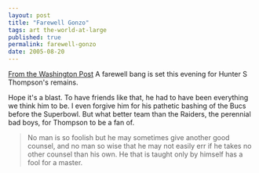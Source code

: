 ```yaml
---
layout: post
title: "Farewell Gonzo"
tags: art the-world-at-large
published: true
permalink: farewell-gonzo
date: 2005-08-20
---
```


<a href="http://www.washingtonpost.com/wp-dyn/content/article/2005/08/20/AR2005082000422.html">From the Washington Post</a>
A farewell bang is set this evening for Hunter S Thompson's remains.  

Hope it's a blast.  To have friends like that, he had to have been everything we think him to be.  I even forgive him for his pathetic bashing of the Bucs before the Superbowl.  But what better team than the Raiders, the perennial bad boys, for Thompson to be a fan of.

<blockquote>No man is so foolish but he may sometimes give another good counsel, and no man so wise that he may not easily err if he takes no other counsel than his own. He that is taught only by himself has a fool for a master.</blockquote>
